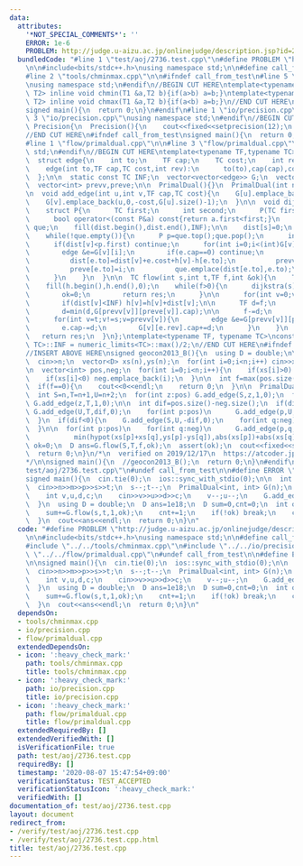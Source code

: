 ```yaml
---
data:
  attributes:
    '*NOT_SPECIAL_COMMENTS*': ''
    ERROR: 1e-6
    PROBLEM: http://judge.u-aizu.ac.jp/onlinejudge/description.jsp?id=2736
  bundledCode: "#line 1 \"test/aoj/2736.test.cpp\"\n#define PROBLEM \"http://judge.u-aizu.ac.jp/onlinejudge/description.jsp?id=2736\"\
    \n\n#include<bits/stdc++.h>\nusing namespace std;\n\n#define call_from_test\n\
    #line 2 \"tools/chminmax.cpp\"\n\n#ifndef call_from_test\n#line 5 \"tools/chminmax.cpp\"\
    \nusing namespace std;\n#endif\n//BEGIN CUT HERE\ntemplate<typename T1,typename\
    \ T2> inline void chmin(T1 &a,T2 b){if(a>b) a=b;}\ntemplate<typename T1,typename\
    \ T2> inline void chmax(T1 &a,T2 b){if(a<b) a=b;}\n//END CUT HERE\n#ifndef call_from_test\n\
    signed main(){\n  return 0;\n}\n#endif\n#line 1 \"io/precision.cpp\"\n\n#line\
    \ 3 \"io/precision.cpp\"\nusing namespace std;\n#endif\n//BEGIN CUT HERE\nstruct\
    \ Precision{\n  Precision(){\n    cout<<fixed<<setprecision(12);\n  }\n}precision_beet;\n\
    //END CUT HERE\n#ifndef call_from_test\nsigned main(){\n  return 0;\n}\n#endif\n\
    #line 1 \"flow/primaldual.cpp\"\n\n#line 3 \"flow/primaldual.cpp\"\nusing namespace\
    \ std;\n#endif\n//BEGIN CUT HERE\ntemplate<typename TF,typename TC>\nstruct PrimalDual{\n\
    \  struct edge{\n    int to;\n    TF cap;\n    TC cost;\n    int rev;\n    edge(){}\n\
    \    edge(int to,TF cap,TC cost,int rev):\n      to(to),cap(cap),cost(cost),rev(rev){}\n\
    \  };\n\n  static const TC INF;\n  vector<vector<edge>> G;\n  vector<TC> h,dist;\n\
    \  vector<int> prevv,preve;\n\n  PrimalDual(){}\n  PrimalDual(int n):G(n),h(n),dist(n),prevv(n),preve(n){}\n\
    \n  void add_edge(int u,int v,TF cap,TC cost){\n    G[u].emplace_back(v,cap,cost,G[v].size());\n\
    \    G[v].emplace_back(u,0,-cost,G[u].size()-1);\n  }\n\n  void dijkstra(int s){\n\
    \    struct P{\n      TC first;\n      int second;\n      P(TC first,int second):first(first),second(second){}\n\
    \      bool operator<(const P&a) const{return a.first<first;}\n    };\n    priority_queue<P>\
    \ que;\n    fill(dist.begin(),dist.end(),INF);\n\n    dist[s]=0;\n    que.emplace(dist[s],s);\n\
    \    while(!que.empty()){\n      P p=que.top();que.pop();\n      int v=p.second;\n\
    \      if(dist[v]<p.first) continue;\n      for(int i=0;i<(int)G[v].size();i++){\n\
    \        edge &e=G[v][i];\n        if(e.cap==0) continue;\n        if(dist[v]+e.cost+h[v]-h[e.to]<dist[e.to]){\n\
    \          dist[e.to]=dist[v]+e.cost+h[v]-h[e.to];\n          prevv[e.to]=v;\n\
    \          preve[e.to]=i;\n          que.emplace(dist[e.to],e.to);\n        }\n\
    \      }\n    }\n  }\n\n  TC flow(int s,int t,TF f,int &ok){\n    TC res=0;\n\
    \    fill(h.begin(),h.end(),0);\n    while(f>0){\n      dijkstra(s);\n      if(dist[t]==INF){\n\
    \        ok=0;\n        return res;\n      }\n\n      for(int v=0;v<(int)h.size();v++)\n\
    \        if(dist[v]<INF) h[v]=h[v]+dist[v];\n\n      TF d=f;\n      for(int v=t;v!=s;v=prevv[v])\n\
    \        d=min(d,G[prevv[v]][preve[v]].cap);\n\n      f-=d;\n      res=res+h[t]*d;\n\
    \      for(int v=t;v!=s;v=prevv[v]){\n        edge &e=G[prevv[v]][preve[v]];\n\
    \        e.cap-=d;\n        G[v][e.rev].cap+=d;\n      }\n    }\n    ok=1;\n \
    \   return res;\n  }\n};\ntemplate<typename TF, typename TC>\nconst TC PrimalDual<TF,\
    \ TC>::INF = numeric_limits<TC>::max()/2;\n//END CUT HERE\n#ifndef call_from_test\n\
    //INSERT ABOVE HERE\nsigned geocon2013_B(){\n  using D = double;\n\n  int n;\n\
    \  cin>>n;\n  vector<D> xs(n),ys(n);\n  for(int i=0;i<n;i++) cin>>xs[i]>>ys[i];\n\
    \n  vector<int> pos,neg;\n  for(int i=0;i<n;i++){\n    if(xs[i]>0) pos.emplace_back(i);\n\
    \    if(xs[i]<0) neg.emplace_back(i);\n  }\n\n  int f=max(pos.size(),neg.size());\n\
    \  if(f==0){\n    cout<<0<<endl;\n    return 0;\n  }\n\n  PrimalDual<int, D> G(n+3);\n\
    \  int S=n,T=n+1,U=n+2;\n  for(int z:pos) G.add_edge(S,z,1,0);\n  for(int z:neg)\
    \ G.add_edge(z,T,1,0);\n\n  int dif=pos.size()-neg.size();\n  if(dif>0){\n   \
    \ G.add_edge(U,T,dif,0);\n    for(int p:pos)\n      G.add_edge(p,U,1,abs(xs[p]));\n\
    \  }\n  if(dif<0){\n    G.add_edge(S,U,-dif,0);\n    for(int q:neg)\n      G.add_edge(U,q,1,abs(xs[q]));\n\
    \  }\n\n  for(int p:pos)\n    for(int q:neg)\n      G.add_edge(p,q,1,\n      \
    \           min(hypot(xs[p]+xs[q],ys[p]-ys[q]),abs(xs[p])+abs(xs[q])));\n\n  int\
    \ ok=0;\n  D ans=G.flow(S,T,f,ok);\n  assert(ok);\n  cout<<fixed<<setprecision(12)<<ans<<endl;\n\
    \  return 0;\n}\n/*\n  verified on 2019/12/17\n  https://atcoder.jp/contests/geocon2013/tasks/geocon2013_b\n\
    */\n\nsigned main(){\n  //geocon2013_B();\n  return 0;\n}\n#endif\n#line 10 \"\
    test/aoj/2736.test.cpp\"\n#undef call_from_test\n\n#define ERROR \"1e-6\"\n\n\
    signed main(){\n  cin.tie(0);\n  ios::sync_with_stdio(0);\n\n  int n,m,p,s,t;\n\
    \  cin>>n>>m>>p>>s>>t;\n  s--;t--;\n  PrimalDual<int, int> G(n);\n  for(int i=0;i<m;i++){\n\
    \    int v,u,d,c;\n    cin>>v>>u>>d>>c;\n    v--;u--;\n    G.add_edge(v,u,c,d);\n\
    \  }\n  using D = double;\n  D ans=1e18;\n  D sum=0,cnt=0;\n  int ok=1;\n  while(1){\n\
    \    sum+=G.flow(s,t,1,ok);\n    cnt+=1;\n    if(!ok) break;\n    chmin(ans,(sum+p)/cnt);\n\
    \  }\n  cout<<ans<<endl;\n  return 0;\n}\n"
  code: "#define PROBLEM \"http://judge.u-aizu.ac.jp/onlinejudge/description.jsp?id=2736\"\
    \n\n#include<bits/stdc++.h>\nusing namespace std;\n\n#define call_from_test\n\
    #include \"../../tools/chminmax.cpp\"\n#include \"../../io/precision.cpp\"\n#include\
    \ \"../../flow/primaldual.cpp\"\n#undef call_from_test\n\n#define ERROR \"1e-6\"\
    \n\nsigned main(){\n  cin.tie(0);\n  ios::sync_with_stdio(0);\n\n  int n,m,p,s,t;\n\
    \  cin>>n>>m>>p>>s>>t;\n  s--;t--;\n  PrimalDual<int, int> G(n);\n  for(int i=0;i<m;i++){\n\
    \    int v,u,d,c;\n    cin>>v>>u>>d>>c;\n    v--;u--;\n    G.add_edge(v,u,c,d);\n\
    \  }\n  using D = double;\n  D ans=1e18;\n  D sum=0,cnt=0;\n  int ok=1;\n  while(1){\n\
    \    sum+=G.flow(s,t,1,ok);\n    cnt+=1;\n    if(!ok) break;\n    chmin(ans,(sum+p)/cnt);\n\
    \  }\n  cout<<ans<<endl;\n  return 0;\n}\n"
  dependsOn:
  - tools/chminmax.cpp
  - io/precision.cpp
  - flow/primaldual.cpp
  extendedDependsOn:
  - icon: ':heavy_check_mark:'
    path: tools/chminmax.cpp
    title: tools/chminmax.cpp
  - icon: ':heavy_check_mark:'
    path: io/precision.cpp
    title: io/precision.cpp
  - icon: ':heavy_check_mark:'
    path: flow/primaldual.cpp
    title: flow/primaldual.cpp
  extendedRequiredBy: []
  extendedVerifiedWith: []
  isVerificationFile: true
  path: test/aoj/2736.test.cpp
  requiredBy: []
  timestamp: '2020-08-07 15:47:54+09:00'
  verificationStatus: TEST_ACCEPTED
  verificationStatusIcon: ':heavy_check_mark:'
  verifiedWith: []
documentation_of: test/aoj/2736.test.cpp
layout: document
redirect_from:
- /verify/test/aoj/2736.test.cpp
- /verify/test/aoj/2736.test.cpp.html
title: test/aoj/2736.test.cpp
---
```

